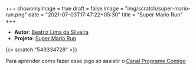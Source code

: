 +++
showonlyimage = true
draft = false
image = "img/scratch/super-mario-run.png"
date = "2021-07-03T17:47:22+05:30"
title = "Super Mario Run"
+++

- **Autor**: [Beatriz Lima da Silveira](../../about/)
- **Projeto**: [Super Mario Run](https://scratch.mit.edu/projects/549334728/)

{{< scratch "549334728" >}}

Para aprender como fazer esse jogo só assistir o [Canal Programe Comigo](https://www.youtube.com/channel/UCH0h--aOaXqmcnSqlso20zA)
